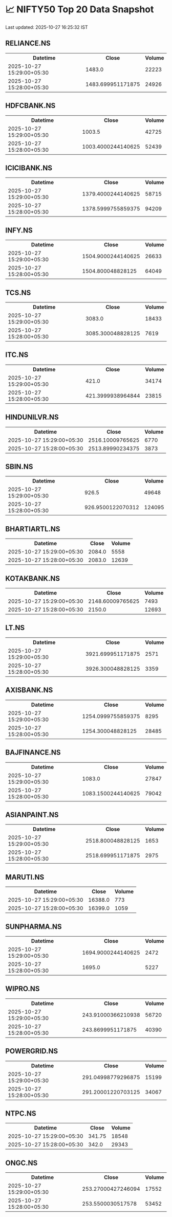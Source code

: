 # 📈 NIFTY50 Top 20 Data Snapshot

Last updated: 2025-10-27 16:25:32 IST

## RELIANCE.NS

<table>
  <tr><th>Datetime</th><th>Close</th><th>Volume</th></tr>
  <tr><td>2025-10-27 15:29:00+05:30</td><td>1483.0</td><td>22223</td></tr>
  <tr><td>2025-10-27 15:28:00+05:30</td><td>1483.699951171875</td><td>24926</td></tr>
</table>

## HDFCBANK.NS

<table>
  <tr><th>Datetime</th><th>Close</th><th>Volume</th></tr>
  <tr><td>2025-10-27 15:29:00+05:30</td><td>1003.5</td><td>42725</td></tr>
  <tr><td>2025-10-27 15:28:00+05:30</td><td>1003.4000244140625</td><td>52439</td></tr>
</table>

## ICICIBANK.NS

<table>
  <tr><th>Datetime</th><th>Close</th><th>Volume</th></tr>
  <tr><td>2025-10-27 15:29:00+05:30</td><td>1379.4000244140625</td><td>58715</td></tr>
  <tr><td>2025-10-27 15:28:00+05:30</td><td>1378.5999755859375</td><td>94209</td></tr>
</table>

## INFY.NS

<table>
  <tr><th>Datetime</th><th>Close</th><th>Volume</th></tr>
  <tr><td>2025-10-27 15:29:00+05:30</td><td>1504.9000244140625</td><td>26633</td></tr>
  <tr><td>2025-10-27 15:28:00+05:30</td><td>1504.800048828125</td><td>64049</td></tr>
</table>

## TCS.NS

<table>
  <tr><th>Datetime</th><th>Close</th><th>Volume</th></tr>
  <tr><td>2025-10-27 15:29:00+05:30</td><td>3083.0</td><td>18433</td></tr>
  <tr><td>2025-10-27 15:28:00+05:30</td><td>3085.300048828125</td><td>7619</td></tr>
</table>

## ITC.NS

<table>
  <tr><th>Datetime</th><th>Close</th><th>Volume</th></tr>
  <tr><td>2025-10-27 15:29:00+05:30</td><td>421.0</td><td>34174</td></tr>
  <tr><td>2025-10-27 15:28:00+05:30</td><td>421.3999938964844</td><td>23815</td></tr>
</table>

## HINDUNILVR.NS

<table>
  <tr><th>Datetime</th><th>Close</th><th>Volume</th></tr>
  <tr><td>2025-10-27 15:29:00+05:30</td><td>2516.10009765625</td><td>6770</td></tr>
  <tr><td>2025-10-27 15:28:00+05:30</td><td>2513.89990234375</td><td>3873</td></tr>
</table>

## SBIN.NS

<table>
  <tr><th>Datetime</th><th>Close</th><th>Volume</th></tr>
  <tr><td>2025-10-27 15:29:00+05:30</td><td>926.5</td><td>49648</td></tr>
  <tr><td>2025-10-27 15:28:00+05:30</td><td>926.9500122070312</td><td>124095</td></tr>
</table>

## BHARTIARTL.NS

<table>
  <tr><th>Datetime</th><th>Close</th><th>Volume</th></tr>
  <tr><td>2025-10-27 15:29:00+05:30</td><td>2084.0</td><td>5558</td></tr>
  <tr><td>2025-10-27 15:28:00+05:30</td><td>2083.0</td><td>12639</td></tr>
</table>

## KOTAKBANK.NS

<table>
  <tr><th>Datetime</th><th>Close</th><th>Volume</th></tr>
  <tr><td>2025-10-27 15:29:00+05:30</td><td>2148.60009765625</td><td>7493</td></tr>
  <tr><td>2025-10-27 15:28:00+05:30</td><td>2150.0</td><td>12693</td></tr>
</table>

## LT.NS

<table>
  <tr><th>Datetime</th><th>Close</th><th>Volume</th></tr>
  <tr><td>2025-10-27 15:29:00+05:30</td><td>3921.699951171875</td><td>2571</td></tr>
  <tr><td>2025-10-27 15:28:00+05:30</td><td>3926.300048828125</td><td>3359</td></tr>
</table>

## AXISBANK.NS

<table>
  <tr><th>Datetime</th><th>Close</th><th>Volume</th></tr>
  <tr><td>2025-10-27 15:29:00+05:30</td><td>1254.0999755859375</td><td>8295</td></tr>
  <tr><td>2025-10-27 15:28:00+05:30</td><td>1254.300048828125</td><td>28485</td></tr>
</table>

## BAJFINANCE.NS

<table>
  <tr><th>Datetime</th><th>Close</th><th>Volume</th></tr>
  <tr><td>2025-10-27 15:29:00+05:30</td><td>1083.0</td><td>27847</td></tr>
  <tr><td>2025-10-27 15:28:00+05:30</td><td>1083.1500244140625</td><td>79042</td></tr>
</table>

## ASIANPAINT.NS

<table>
  <tr><th>Datetime</th><th>Close</th><th>Volume</th></tr>
  <tr><td>2025-10-27 15:29:00+05:30</td><td>2518.800048828125</td><td>1653</td></tr>
  <tr><td>2025-10-27 15:28:00+05:30</td><td>2518.699951171875</td><td>2975</td></tr>
</table>

## MARUTI.NS

<table>
  <tr><th>Datetime</th><th>Close</th><th>Volume</th></tr>
  <tr><td>2025-10-27 15:29:00+05:30</td><td>16388.0</td><td>773</td></tr>
  <tr><td>2025-10-27 15:28:00+05:30</td><td>16399.0</td><td>1059</td></tr>
</table>

## SUNPHARMA.NS

<table>
  <tr><th>Datetime</th><th>Close</th><th>Volume</th></tr>
  <tr><td>2025-10-27 15:29:00+05:30</td><td>1694.9000244140625</td><td>2472</td></tr>
  <tr><td>2025-10-27 15:28:00+05:30</td><td>1695.0</td><td>5227</td></tr>
</table>

## WIPRO.NS

<table>
  <tr><th>Datetime</th><th>Close</th><th>Volume</th></tr>
  <tr><td>2025-10-27 15:29:00+05:30</td><td>243.91000366210938</td><td>56720</td></tr>
  <tr><td>2025-10-27 15:28:00+05:30</td><td>243.8699951171875</td><td>40390</td></tr>
</table>

## POWERGRID.NS

<table>
  <tr><th>Datetime</th><th>Close</th><th>Volume</th></tr>
  <tr><td>2025-10-27 15:29:00+05:30</td><td>291.04998779296875</td><td>15199</td></tr>
  <tr><td>2025-10-27 15:28:00+05:30</td><td>291.20001220703125</td><td>34067</td></tr>
</table>

## NTPC.NS

<table>
  <tr><th>Datetime</th><th>Close</th><th>Volume</th></tr>
  <tr><td>2025-10-27 15:29:00+05:30</td><td>341.75</td><td>18548</td></tr>
  <tr><td>2025-10-27 15:28:00+05:30</td><td>342.0</td><td>29343</td></tr>
</table>

## ONGC.NS

<table>
  <tr><th>Datetime</th><th>Close</th><th>Volume</th></tr>
  <tr><td>2025-10-27 15:29:00+05:30</td><td>253.27000427246094</td><td>17552</td></tr>
  <tr><td>2025-10-27 15:28:00+05:30</td><td>253.5500030517578</td><td>53452</td></tr>
</table>

